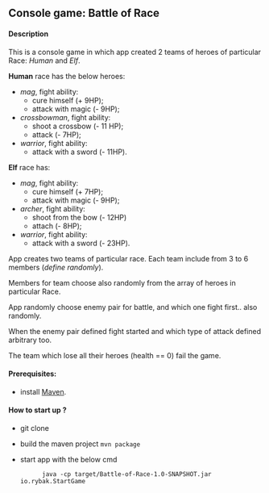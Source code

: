 ## Console game: Battle of Race

#### Description
This is a console game in which app created 2 teams of heroes of particular Race: 
_Human_ and _Elf_.

**Human** race has the below heroes:
- _mag_, fight ability: 
    - cure himself (+ 9HP);
    - attack with magic (- 9HP);
- _crossbowman_, fight ability:
    - shoot a crossbow (- 11 HP);
    - attack (- 7HP);
- _warrior_, fight ability:
    - attack with a sword (- 11HP).

**Elf** race has:
- _mag_, fight ability: 
    - cure himself (+ 7HP);
    - attack with magic (- 9HP);
- _archer_, fight ability:
    - shoot from the bow (- 12HP)
    - attach (- 8HP);
- _warrior_, fight ability:
    - attack with a sword (- 23HP).

App creates two teams of particular race. Each team include from 3 to 6 members 
(_define randomly_).

Members for team choose also randomly from the array of heroes in particular Race.

App randomly choose enemy pair for battle, and which one fight first.. also randomly.

When the enemy pair defined fight started and which type of attack defined arbitrary too.

The team which lose all their heroes (health == 0) fail the game.

#### Prerequisites:
- install [Maven](https://maven.apache.org/download.cgi). 

#### How to start up ?
- git clone
- build the maven project ```mvn package```
- start app with the below cmd
          
            java -cp target/Battle-of-Race-1.0-SNAPSHOT.jar io.rybak.StartGame

